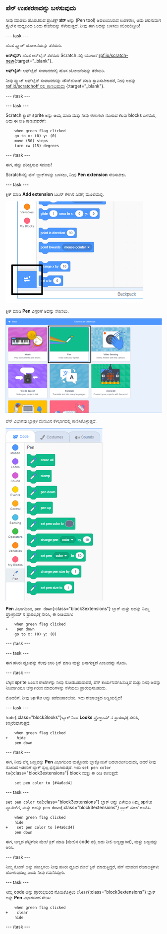 ## ಪೆನ್ ಉಪಕರಣವನ್ನು ಬಳಸುವುದು

ನೀವು ಮಾಡಲು ಹೊರಟಿರುವ ಪ್ರಾಜೆಕ್ಟ್ **ಪೆನ್** ಅನ್ನು (Pen tool) ಅವಲಂಬಿಸಿರುವ ಉಪಕರಣ, ಅದು ಚಲಿಸುವಾಗ ಸ್ಪ್ರೈಟ್‌ನ ಮಧ್ಯದಿಂದ ಒಂದು ರೇಖೆಯನ್ನು ಸೆಳೆಯುತ್ತದೆ. ನೀವು ಈಗ ಅದನ್ನು ಬಳಸಲು ಕಲಿಯಲಿದ್ದೀರಿ!

--- task ---

ಹೊಸ ಸ್ಕ್ರ್ಯಾಚ್ ಯೋಜನೆಯನ್ನು ತೆರೆಯಿರಿ.

**ಆನ್‌ಲೈನ್:** ಹೊಸ ಆನ್‌ಲೈನ್ ತೆರೆಯಿರಿ Scratch ನಲ್ಲಿ ಯೋಜನೆ [rpf.io/scratch-new](http://rpf.io/scratch-new){:target="_blank"}.

**ಆಫ್‌ಲೈನ್:** ಆಫ್‌ಲೈನ್ ಸಂಪಾದಕದಲ್ಲಿ ಹೊಸ ಯೋಜನೆಯನ್ನು ತೆರೆಯಿರಿ.

ನೀವು ಸ್ಕ್ರ್ಯಾಚ್ ಆಫ್‌ಲೈನ್ ಸಂಪಾದಕವನ್ನು ಡೌನ್‌ಲೋಡ್ ಮಾಡಿ ಸ್ಥಾಪಿಸಬೇಕಾದರೆ, ನೀವು ಅದನ್ನು [rpf.io/scratchoff ನಲ್ಲಿ ಕಾಣಬಹುದು](http://rpf.io/scratchoff) {:target="_blank"}.

--- /task ---

--- task ---

Scratch ಕ್ಯಾಟ್ sprite ಅನ್ನು ಆಯ್ಕೆ ಮಾಡಿ ಮತ್ತು ನೀವು ಈಗಾಗಲೇ ನೋಡಿದ ಕೆಲವು blocks ಎಳೆಯಿರಿ, ಅದು ಈ ರೀತಿ ಕಾಣುವವರೆಗೆ:

```blocks3
    when green flag clicked
    go to x: (0) y: (0)
    move (50) steps
    turn cw (15) degrees
```

--- /task ---

ಈಗ, ಪೆನ್ನು ಪರೀಕ್ಷಿಸುವ ಸಮಯ!

Scratch‌ನಲ್ಲಿ ಪೆನ್ ಬ್ಲಾಕ್‌ಗಳನ್ನು ಬಳಸಲು, ನೀವು **Pen extension** ಸೇರಿಸಬೇಕು.

--- task ---

ಕ್ಲಿಕ್ ಮಾಡಿ **Add extension** ಬಟನ್ ಕೆಳಗಿನ ಎಡಗೈ ಮೂಲೆಯಲ್ಲಿ.

![ಹೈಲೈಟ್ ಮಾಡಿದ add extension (ಆಡ್ ಎಕ್ಸಟೆನ್ಶನ್) ಬಟನ್ ಸೇರಿಸಿ](images/add-extension-annotated.png)

ಕ್ಲಿಕ್ ಮಾಡಿ **Pen** ವಿಸ್ತರಣೆ ಅದನ್ನು ಸೇರಿಸಲು.

![ಪೆನ್ ವಿಸ್ತರಣೆಯನ್ನು ಹೈಲೈಟ್ ಮಾಡಲಾಗಿದೆ](images/click-pen-annotated.png)

ಪೆನ್ ವಿಭಾಗವು ಬ್ಲಾಕ್ಗಳ ಮೆನುವಿನ ಕೆಳಭಾಗದಲ್ಲಿ ಕಾಣಿಸಿಕೊಳ್ಳುತ್ತದೆ.

![ಪೆನ್ ವಿಸ್ತರಣೆ blocks](images/pen-extension-blocks.png)

**Pen** ವಿಭಾಗದಿಂದ, `pen down`{:class="block3extensions"} ಬ್ಲಾಕ್ ಮತ್ತು ಅದನ್ನು ನಿಮ್ಮ ಪ್ರೋಗ್ರಾಮ್ ನ ಪ್ರಾರಂಭಕ್ಕೆ ಸೇರಿಸಿ, ಈ ರೀತಿಯಾಗಿ:

```blocks3
    when green flag clicked
+    pen down
    go to x: (0) y: (0)
```

--- /task ---

--- task ---

ಈಗ ಹಸಿರು ಧ್ವಜವನ್ನು ಕೆಲವು ಬಾರಿ ಕ್ಲಿಕ್ ಮಾಡಿ ಮತ್ತು ಏನಾಗುತ್ತದೆ ಎಂಬುದನ್ನು ನೋಡಿ.

--- /task ---

ಬೆಕ್ಕಿನ sprite ಹಿಂದಿನ ರೇಖೆಗಳನ್ನು ನೀವು ನೋಡಬಹುದಾದರೆ, ಪೆನ್ ಕಾರ್ಯನಿರ್ವಹಿಸುತ್ತಿದೆ ಮತ್ತು ನೀವು ಅದನ್ನು ನಿಜವಾಗಿಯೂ ಚೆನ್ನಾಗಿರುವ ಮಾದರಿಗಳನ್ನು ಸೆಳೆಯಲು ಪ್ರಾರಂಭಿಸಬಹುದು.

ಮೊದಲಿಗೆ, ನೀವು sprite ಅನ್ನು ತಡೆದುಹಾಕಬೇಕು. ಇದು ರೇಖಾಚಿತ್ರದ ಅಡ್ಡಿಯಲ್ಲಿದೆ!

--- task ---

`hide`{:class="block3looks"}ಬ್ಲಾಕ್ ನಿಂದ **Looks** ಪ್ರೋಗ್ರಾಮ್ ನ ಪ್ರಾರಂಭಕ್ಕೆ ಸೇರಿಸಿ, ಕಣ್ಮರೆಯಾಗುತ್ತದೆ.

```blocks3
    when green flag clicked
+    hide
    pen down
```

--- /task ---

ಈಗ, ನೀವು ಪೆನ್ನ ಬಣ್ಣವನ್ನು **Pen** ವಿಭಾಗದಿಂದ ಮತ್ತೊಂದು ಬ್ಲಾಕ್ನೊಂದಿಗೆ ಬದಲಾಯಿಸಬಹುದು, ಆದರೆ ನೀವು ನೋಡಿದ ಇತರರಿಗೆ ಬ್ಲಾಕ್ ಸ್ವಲ್ಪ ಭಿನ್ನವಾಗಿರುತ್ತದೆ. ಇದು `set pen color to`{:class="block3extensions"} block ಮತ್ತು ಈ ರೀತಿ ಕಾಣುತ್ತದೆ:

```blocks3
    set pen color to [#4a6cd4]
```

--- task ---

`set pen color to`{:class="block3extensions"} ಬ್ಲಾಕ್ ಅನ್ನು ಎಳೆಯಿರಿ ನಿಮ್ಮ sprite ಪ್ಯಾನೆಲ್‌ಗೆ, ಮತ್ತು ಅದನ್ನು `pen down`{:class="block3extensions"} ಬ್ಲಾಕ್ ಮೇಲೆ ಅಂಟಿಸಿ.

```blocks3
    when green flag clicked
    hide
+    set pen color to [#4a6cd4]
    pen down
```

ಈಗ, ಬಣ್ಣದ ಪೆಟ್ಟಿಗೆಯ ಮೇಲೆ ಕ್ಲಿಕ್ ಮಾಡಿ (ಮೇಲಿನ code‌ ನಲ್ಲಿ ಅದು ನೀಲಿ ಬಣ್ಣದ್ದಾಗಿದೆ), ಮತ್ತು ಬಣ್ಣವನ್ನು ಆರಿಸಿ.

--- /task ---

ನಿಮ್ಮ ಕೋಡ್ ಅನ್ನು ಪರೀಕ್ಷಿಸಲು ನೀವು ಹಸಿರು ಧ್ವಜದ ಮೇಲೆ ಕ್ಲಿಕ್ ಮಾಡುತ್ತಿದ್ದರೆ, ಪೆನ್ ಮಾಡುವ ರೇಖಾಚಿತ್ರಗಳು ಹೋಗುವುದಿಲ್ಲ ಎಂದು ನೀವು ಗಮನಿಸಿದ್ದೀರಿ.

--- task ---

ನಿಮ್ಮ code ಅನ್ನು ಪ್ರಾರಂಭದಿಂದ ನೋಡಿಕೊಳ್ಳಲು `clear`{:class="block3extensions"} ಬ್ಲಾಕ್ ಅನ್ನು **Pen** ವಿಭಾಗದಿಂದ ಸೇರಿಸಿ:

```blocks3
    when green flag clicked
+    clear
    hide
```

--- /task ---